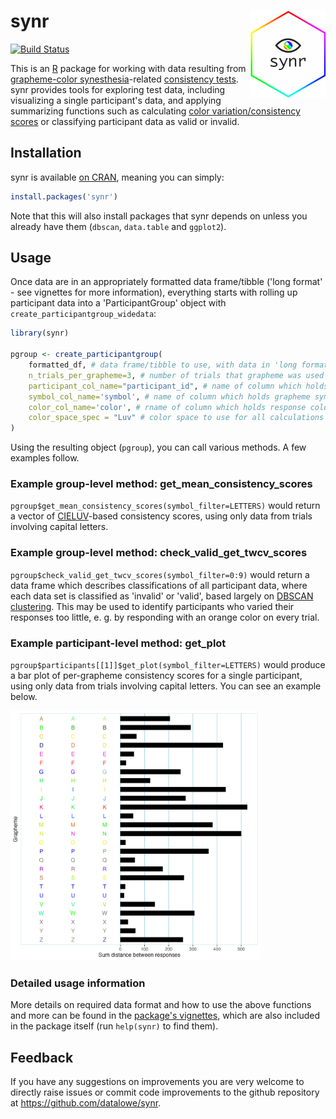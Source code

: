 # synr <img src="man/figures/synr_logo.png" align="right" width="120" />
[![Build Status](https://app.travis-ci.com/datalowe/synr.svg?branch=master)](https://app.travis-ci.com/datalowe/synr)

This is an [R](https://www.r-project.org/) package for working with data resulting from [grapheme-color synesthesia](https://en.wikipedia.org/wiki/Grapheme%E2%80%93color_synesthesia)-related [consistency tests](https://www.ncbi.nlm.nih.gov/pmc/articles/PMC4118597/#S4title). synr provides tools for exploring test data, including visualizing a single participant's data, and applying summarizing functions such as calculating [color variation/consistency scores](https://www.ncbi.nlm.nih.gov/pmc/articles/PMC4118597/#S4title) or classifying participant data as valid or invalid.

## Installation
synr is available [on CRAN](https://cran.r-project.org/package=synr), meaning you can simply:
```r
install.packages('synr')
```

Note that this will also install packages that synr depends on unless you already have them (`dbscan`, `data.table` and `ggplot2`).

## Usage
Once data are in an appropriately formatted data frame/tibble ('long format' - see vignettes for more information), everything starts with rolling up participant data into a 'ParticipantGroup' object with `create_participantgroup_widedata`:

```r
library(synr)

pgroup <- create_participantgroup(
    formatted_df, # data frame/tibble to use, with data in 'long format'
    n_trials_per_grapheme=3, # number of trials that grapheme was used for
    participant_col_name="participant_id", # name of column which holds participant ID's
    symbol_col_name='symbol', # name of column which holds grapheme symbol strings
    color_col_name='color', # rname of column which holds response color HEX codes
    color_space_spec = "Luv" # color space to use for all calculations with participant group
)
```
Using the resulting object (`pgroup`), you can call various methods. A few examples follow. 

### Example group-level method: get_mean_consistency_scores
`pgroup$get_mean_consistency_scores(symbol_filter=LETTERS)` would return a vector of [CIELUV](https://en.wikipedia.org/wiki/CIELUV)-based consistency scores, using only data from trials involving capital letters.

### Example group-level method: check_valid_get_twcv_scores
`pgroup$check_valid_get_twcv_scores(symbol_filter=0:9)` would return a data frame which describes classifications of all participant data, where each data set is classified as 'invalid' or 'valid', based largely on [DBSCAN clustering](https://en.wikipedia.org/wiki/DBSCAN). This may be used to identify participants who varied their responses too little, e. g. by responding with an orange color on every trial.

### Example participant-level method: get_plot
`pgroup$participants[[1]]$get_plot(symbol_filter=LETTERS)` would produce a bar plot of per-grapheme consistency scores for a single participant, using only data from trials involving capital letters. You can see an example below.

<img src="man/figures/example_consistency_plot.png" width="400" alt="Example bar plot of grapheme-level consistency scores">

### Detailed usage information
More details on required data format and how to use the above functions and more can be found in the [package's vignettes](https://datalowe.github.io/synr/articles/), which are also included in the package itself (run `help(synr)` to find them).

## Feedback
If you have any suggestions on improvements you are very welcome to directly raise issues or commit code improvements to the github repository at https://github.com/datalowe/synr.
